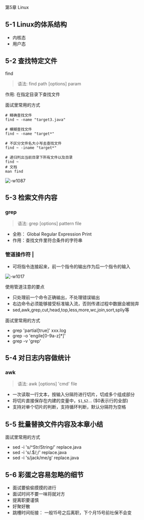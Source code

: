 第5章 Linux

## 5-1 Linux的体系结构
* 内核态
* 用户态

## 5-2 查找特定文件
find
> 语法: find path [options] param

作用: 在指定目录下查找文件


面试里常用的方式
```shell
# 精确查找文件
find ~ -name "target3.java"

# 模糊查找文件
find ~ -name "target*"

# 不区分文件名大小写去查找文件
find ~ -iname "target*"

# 递归列出当前目录下所有文件以及目录
find ~ 
# 文档
man find
```

![-w1087](http://it-learn.oss-cn-beijing.aliyuncs.com/2020/04/18/15871932427548.jpg?x-oss-process=image/auto-orient,1/quality,q_90/watermark,text_bXdlYi10ZXN0,color_f5eded,size_40,x_10,y_10)

## 5-3 检索文件内容
### grep
> 语法: grep [options] pattern file

* 全称： Global Regular Expression Print
* 作用：查找文件里符合条件的字符串

### 管道操作符 |
* 可将指令连接起来，前一个指令的输出作为后一个指令的输入

![-w1017](http://it-learn.oss-cn-beijing.aliyuncs.com/2020/04/18/15871936454620.jpg?x-oss-process=image/auto-orient,1/quality,q_90/watermark,text_bXdlYi10ZXN0,color_f5eded,size_40,x_10,y_10)

使用管道注意的要点
* 只处理前一个命令正确输出，不处理错误输出
* 右边命令必须能够接受标准输入流，否则传递过程中数据会被抛弃
* sed,awk,grep,cut,head,top,less,more,wc,join,sort,spliy等

面试里常用的方式
* grep 'partial\[true\]' xxx.log
* grep -o 'engile\[0-9a-z]*\]'
* grep -v 'grep'

##  5-4 对日志内容做统计
### awk
> 语法: awk [options] 'cmd' file

* 一次读取一行文本，按输入分隔符进行切片，切成多个组成部分
* 将切片直接保存在内建的变量中，`$1`,`$2`... ($0表示行的全部)
* 支持对单个切片的判断，支持循环判断，默认分隔符为空格


##  5-5 批量替换文件内容及本章小结
面试里常用的方式
* sed -i 's/^Str/String/' replace.java
* sed -i 's/\.$/\;/' replace.java
* sed -i 's/jack/me/g' replace.java

##  5-6 彩蛋之容易忽略的细节
* 面试要偷偷摸摸的进行
* 面试时间不要一味将就对方
* 提离职要谨慎
* 好聚好散
* 跳槽时间衔接： 一般15号之后离职，下个月15号前社保不会变
